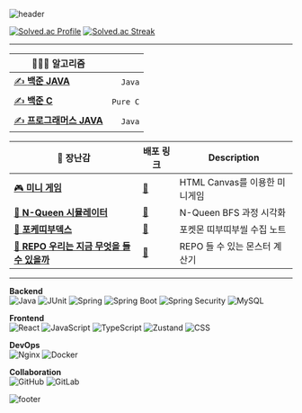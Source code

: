 ![header](https://capsule-render.vercel.app/api?type=waving&color=gradient&customColorList=15&height=200&section=header&text=SJ70&fontSize=70&fontAlign=85&fontAlignY=40&animation=fadeIn)

[![Solved.ac Profile](http://mazassumnida.wtf/api/v2/generate_badge?boj=sj70)](https://solved.ac/sj70/)
[![Solved.ac Streak](http://mazandi.herokuapp.com/api?handle=sj70&theme=cold)](https://solved.ac/sj70/)
<!-- [![Solved.ac stats](https://github-readme-solvedac.hyp3rflow.vercel.app/api/?handle=sj70)](https://solved.ac/sj70/) -->

---

|👨🏻‍💻 알고리즘 | |
| --- | ---: |
| [✍ **백준 JAVA**](https://github.com/SJ70/Baekjoon_Java) | `Java` |
| [✍ **백준 C**](https://github.com/SJ70/Baekjoon_Java) | `Pure C` |
| [✍ **프로그래머스 JAVA**](https://github.com/SJ70/Programmers_Java) | `Java` |

| 🧶 장난감 | 배포 링크 | Description |
| --- | --- | --- |
| [🎮 **미니 게임**](https://github.com/SJ70/mini_games) | [🔗](https://sj70.github.io/mini_games/) | HTML Canvas를 이용한 미니게임 |
| [👑 **N-Queen 시뮬레이터**](https://github.com/SJ70/N-Queen_Simulator) | [🔗](https://sj70.github.io/N-Queen_Simulator/) | N-Queen BFS 과정 시각화 |
| [🔴 **포케띠부덱스**](https://github.com/SJ70/poke-ttibu-dex) | [🔗](https://sj70.github.io/poke-ttibu-dex/) | 포켓몬 띠부띠부씰 수집 노트 |
| [🧮 **REPO 우리는 지금 무엇을 들 수 있을까**](https://github.com/SJ70/repo-what-can-we-hold-up-now) | [🔗](https://sj70.github.io/repo-what-can-we-hold-up-now/) | REPO 들 수 있는 몬스터 계산기 |

---

**Backend**  
![Java](https://img.shields.io/badge/Java-007396?style=for-the-badge&logo=openjdk&logoColor=white)
![JUnit](https://img.shields.io/badge/JUnit-25A162?style=for-the-badge&logo=junit5&logoColor=white)
![Spring](https://img.shields.io/badge/Spring-6DB33F?style=for-the-badge&logo=Spring&logoColor=white)
![Spring Boot](https://img.shields.io/badge/Spring_Boot-6DB33F?style=for-the-badge&logo=springboot&logoColor=white)
![Spring Security](https://img.shields.io/badge/Spring_Security-6DB33F?style=for-the-badge&logo=springsecurity&logoColor=white)
![MySQL](https://img.shields.io/badge/MySQL-4479A1?style=for-the-badge&logo=mysql&logoColor=white)

**Frontend**  
![React](https://img.shields.io/badge/React-61DAFB?style=for-the-badge&logo=react&logoColor=black)
![JavaScript](https://img.shields.io/badge/JavaScript-F7DF1E?style=for-the-badge&logo=javascript&logoColor=black)
![TypeScript](https://img.shields.io/badge/TypeScript-3178C6?style=for-the-badge&logo=typescript&logoColor=white)
![Zustand](https://img.shields.io/badge/Zustand-000000?style=for-the-badge&logo=zustand&logoColor=white)
![CSS](https://img.shields.io/badge/CSS-1572B6?style=for-the-badge&logo=css&logoColor=white)

**DevOps**  
![Nginx](https://img.shields.io/badge/Nginx-009639?style=for-the-badge&logo=nginx&logoColor=white)
![Docker](https://img.shields.io/badge/Docker-2496ED?style=for-the-badge&logo=docker&logoColor=white)

**Collaboration**  
![GitHub](https://img.shields.io/badge/GitHub-181717?style=for-the-badge&logo=github&logoColor=white)
![GitLab](https://img.shields.io/badge/GitLab-FC6D26?style=for-the-badge&logo=gitlab&logoColor=white)



![footer](https://capsule-render.vercel.app/api?type=waving&color=gradient&customColorList=15&height=100&section=footer)